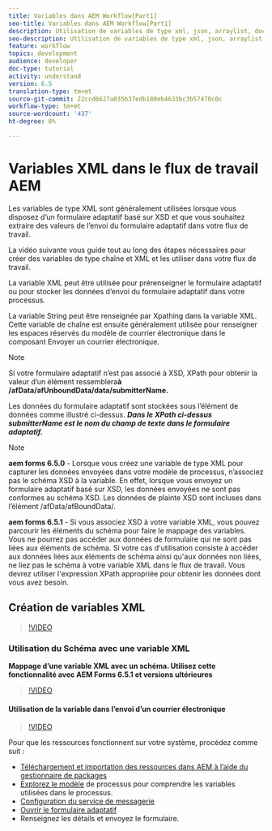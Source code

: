 ```yaml
---
title: Variables dans AEM Workflow[Part1]
seo-title: Variables dans AEM Workflow[Part1]
description: Utilisation de variables de type xml, json, arraylist, document dans le processus aem
seo-description: Utilisation de variables de type xml, json, arraylist, document dans le processus aem
feature: workflow
topics: development
audience: developer
doc-type: tutorial
activity: understand
version: 6.5
translation-type: tm+mt
source-git-commit: 22ccd6627a035b37edb180eb4633bc3b57470c0c
workflow-type: tm+mt
source-wordcount: '437'
ht-degree: 0%

---
```



# Variables XML dans le flux de travail AEM

Les variables de type XML sont généralement utilisées lorsque vous disposez d’un formulaire adaptatif basé sur XSD et que vous souhaitez extraire des valeurs de l’envoi du formulaire adaptatif dans votre flux de travail.

La vidéo suivante vous guide tout au long des étapes nécessaires pour créer des variables de type chaîne et XML et les utiliser dans votre flux de travail.

La variable XML peut être utilisée pour prérenseigner le formulaire adaptatif ou pour stocker les données d’envoi du formulaire adaptatif dans votre processus.

La variable String peut être renseignée par Xpathing dans la variable XML. Cette variable de chaîne est ensuite généralement utilisée pour renseigner les espaces réservés du modèle de courrier électronique dans le composant Envoyer un courrier électronique.

>[!NOTE]
Si votre formulaire adaptatif n’est pas associé à XSD, XPath pour obtenir la valeur d’un élément ressemblera**à /afData/afUnboundData/data/submitterName.**

Les données du formulaire adaptatif sont stockées sous l’élément de données comme illustré ci-dessus. **_Dans le XPath ci-dessus submitterName est le nom du champ de texte dans le formulaire adaptatif._**

>[!NOTE]
**aem forms 6.5.0** - Lorsque vous créez une variable de type XML pour capturer les données envoyées dans votre modèle de processus, n’associez pas le schéma XSD à la variable. En effet, lorsque vous envoyez un formulaire adaptatif basé sur XSD, les données envoyées ne sont pas conformes au schéma XSD. Les données de plainte XSD sont incluses dans l’élément /afData/afBoundData/.

**aem forms 6.5.1** - Si vous associez XSD à votre variable XML, vous pouvez parcourir les éléments du schéma pour faire le mappage des variables. Vous ne pourrez pas accéder aux données de formulaire qui ne sont pas liées aux éléments de schéma. Si votre cas d&#39;utilisation consiste à accéder aux données liées aux éléments de schéma ainsi qu&#39;aux données non liées, ne liez pas le schéma à votre variable XML dans le flux de travail. Vous devrez utiliser l&#39;expression XPath appropriée pour obtenir les données dont vous avez besoin.

## Création de variables XML

>[!VIDEO](https://video.tv.adobe.com/v/26440?quality=12?autoplay=1)

### Utilisation du Schéma avec une variable XML

**Mappage d’une variable XML avec un schéma. Utilisez cette fonctionnalité avec AEM Forms 6.5.1 et versions ultérieures**
>[!VIDEO](https://video.tv.adobe.com/v/28098?quality=9&learn=on)

#### Utilisation de la variable dans l’envoi d’un courrier électronique

>[!VIDEO](https://video.tv.adobe.com/v/26441?quality=12&learn=on)

Pour que les ressources fonctionnent sur votre système, procédez comme suit :

* [Téléchargement et importation des ressources dans AEM à l’aide du gestionnaire de packages](assets/xmlandstringvariable.zip)
* [Explorez le modèle](http://localhost:4502/editor.html/conf/global/settings/workflow/models/vacationrequest.html) de processus pour comprendre les variables utilisées dans le processus.
* [Configuration du service de messagerie](https://helpx.adobe.com/experience-manager/6-5/sites/administering/using/notification.html#ConfiguringtheMailService)
* [Ouvrir le formulaire adaptatif](http://localhost:4502/content/dam/formsanddocuments/applicationfortimeoff/jcr:content?wcmmode=disabled)
* Renseignez les détails et envoyez le formulaire.

